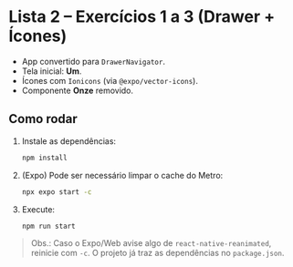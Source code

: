 
# Lista 2 – Exercícios 1 a 3 (Drawer + Ícones)

- App convertido para `DrawerNavigator`.
- Tela inicial: **Um**.
- Ícones com `Ionicons` (via `@expo/vector-icons`).
- Componente **Onze** removido.

## Como rodar

1. Instale as dependências:
   ```bash
   npm install
   ```

2. (Expo) Pode ser necessário limpar o cache do Metro:
   ```bash
   npx expo start -c
   ```

3. Execute:
   ```bash
   npm run start
   ```

> Obs.: Caso o Expo/Web avise algo de `react-native-reanimated`, reinicie com `-c`. O projeto já traz as dependências no `package.json`.

